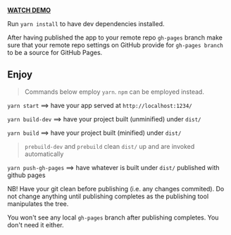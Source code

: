 **[WATCH DEMO](v-zdorovcev.github.io/proton/)**

Run `yarn install` to have dev dependencies installed.

After having published the app to your remote repo `gh-pages` branch
make sure that your remote repo settings on GitHub provide for `gh-pages branch` to be a source for GitHub Pages.


## Enjoy

> Commands below employ `yarn`. `npm` can be employed instead.

`yarn start` ==> have your app served at `http://localhost:1234/`

`yarn build-dev` ==> have your project built (unminified) under `dist/`

`yarn build` ==> have your project built (minified) under `dist/`

> `prebuild-dev` and `prebuild` clean `dist/` up and are invoked automatically

`yarn push-gh-pages` ==> have whatever is built under `dist/` published with github pages

NB! Have your git clean before publishing (i.e. any changes commited). 
Do not change anything until publishing completes as the publishing tool manipulates the tree.

You won't see any local `gh-pages` branch after publishing completes. You don't need it either.
